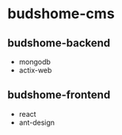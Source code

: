# budshome-cms

## budshome-backend
- mongodb
- actix-web

## budshome-frontend
- react
- ant-design